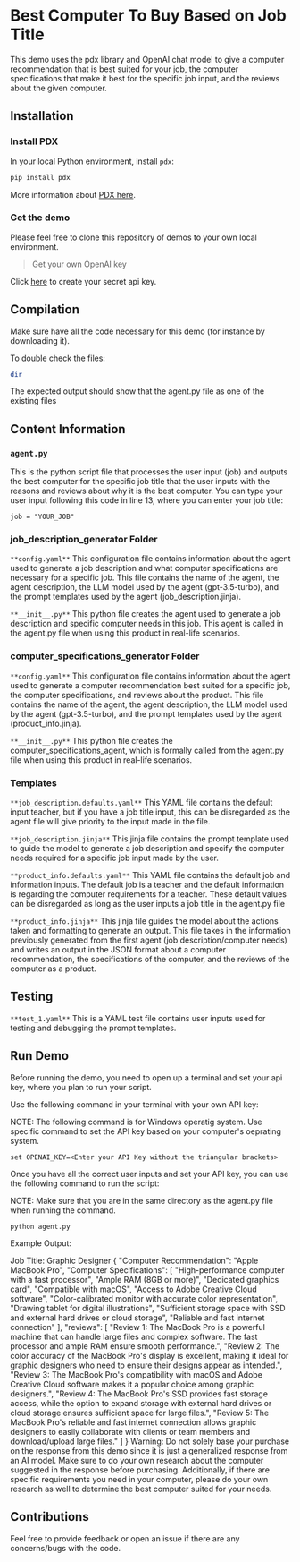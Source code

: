 # Best Computer To Buy Based on Job Title

This demo uses the pdx library and OpenAI chat model to give a computer recommendation that is best suited for your job, the computer specifications that make it best for the specific job input, and the reviews about the given computer.

## Installation

### Install PDX

In your local Python environment, install `pdx`:

```bash
pip install pdx
```

More information about [PDX here](https://pdxlabs.io/docs/getting-started/introduction).

### Get the demo

Please feel free to clone this repository of demos to your own local environment.

> Get your own OpenAI key

Click [here](https://help.openai.com/en/articles/4936850-where-do-i-find-my-secret-api-key) to create your secret api key.

## Compilation

Make sure have all the code necessary for this demo (for instance by downloading it).

To double check the files:

```bash
dir
```

The expected output should show that the agent.py file as one of the existing files

## Content Information
### `agent.py`

This is the python script file that processes the user input (job) and outputs the best computer for the specific job title that
the user inputs with the reasons and reviews about why it is the best computer. You can type your user input following this code
in line 13, where you can enter your job title:

```
job = "YOUR_JOB"
```

### job_description_generator Folder

`**config.yaml**`
This configuration file contains information about the agent used to generate a job description and what computer specifications are necessary for a specific job. This file contains the name of the agent, the agent description, the LLM model used by the agent (gpt-3.5-turbo), and the prompt templates used by the agent (job_description.jinja).

`**__init__.py**`
This python file creates the agent used to generate a job description and specific computer needs in this job. This agent is called in the agent.py file when using this product in real-life scenarios.

### computer_specifications_generator Folder

`**config.yaml**`
This configuration file contains information about the agent used to generate a computer recommendation best suited for a specific job, the computer specifications, and reviews about the product. This file contains the name of the agent, the agent description, the LLM model used by the agent (gpt-3.5-turbo), and the prompt templates used by the agent (product_info.jinja).

`**__init__.py**`
This python file creates the computer_specifications_agent, which is formally called from the agent.py file when using this product in real-life scenarios.

### Templates

`**job_description.defaults.yaml**`
This YAML file contains the default input teacher, but if you have a job title input, this can be disregarded as
the agent file will give priority to the input made in the file.

`**job_description.jinja**`
This jinja file contains the prompt template used to guide the model to generate a job description and specify the computer needs required for a specific job input made by the user.

`**product_info.defaults.yaml**`
This YAML file contains the default job and information inputs. The default job is a teacher and the default information is regarding the computer requirements for a teacher. These default values can be disregarded as long as the user inputs a job title in the agent.py file

`**product_info.jinja**`
This jinja file guides the model about the actions taken and formatting to generate an output. This file takes in the information previously generated from the first agent (job description/computer needs) and writes an output in the JSON format about a computer recommendation, the specifications of the computer, and the reviews of the computer as a product.

## Testing

`**test_1.yaml**`
This is a YAML test file contains user inputs used for testing and debugging the prompt templates.

## Run Demo
Before running the demo, you need to open up a terminal and set your api key, where you plan to run your script.

Use the following command in your terminal with your own API key:

NOTE: The following command is for Windows operatig system. Use specific command to set the API key based on your computer's oeprating system.
```
set OPENAI_KEY=<Enter your API Key without the triangular brackets>
```
Once you have all the correct user inputs and set your API key, you can use the following command to run the script:

NOTE: Make sure that you are in the same directory as the agent.py file when running the command.
```
python agent.py
```
Example Output:

Job Title: Graphic Designer
{
    "Computer Recommendation": "Apple MacBook Pro",
    "Computer Specifications": [
        "High-performance computer with a fast processor",
        "Ample RAM (8GB or more)",
        "Dedicated graphics card",
        "Compatible with macOS",
        "Access to Adobe Creative Cloud software",
        "Color-calibrated monitor with accurate color representation",
        "Drawing tablet for digital illustrations",
        "Sufficient storage space with SSD and external hard drives or cloud storage",
        "Reliable and fast internet connection"
    ],
    "reviews": [
        "Review 1: The MacBook Pro is a powerful machine that can handle large files and complex software. The fast processor and ample RAM ensure smooth performance.",
        "Review 2: The color accuracy of the MacBook Pro's display is excellent, making it ideal for graphic designers who need to ensure their designs appear as intended.",
        "Review 3: The MacBook Pro's compatibility with macOS and Adobe Creative Cloud software makes it a popular choice among graphic designers.",
        "Review 4: The MacBook Pro's SSD provides fast storage access, while the option to expand storage with external hard drives or cloud storage ensures sufficient space for large 
files.",
        "Review 5: The MacBook Pro's reliable and fast internet connection allows graphic designers to easily collaborate with clients or team members and download/upload large files."    ]
}
Warning:
Do not solely base your purchase on the response from this demo since it is just a generalized response from an AI model.
Make sure to do your own research about the computer suggested in the response before purchasing.
Additionally, if there are specific requirements you need in your computer, please do your own research as well to determine the best computer suited for your needs.

## Contributions
Feel free to provide feedback or open an issue if there are any concerns/bugs with the code.